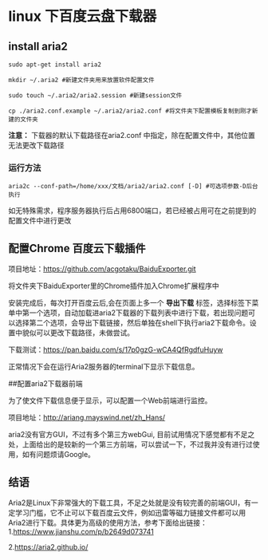 # linux 下百度云盘下载器

## install aria2

`sudo apt-get install aria2`

`mkdir ~/.aria2 #新建文件夹用来放置软件配置文件`

`sudo touch ~/.aria2/aria2.session #新建session文件 `

`cp ./aria2.conf.example ~/.aria2/aria2.conf #将文件夹下配置模板复制到刚才新建的文件夹` 

**注意：** 下载器的默认下载路径在aria2.conf 中指定，除在配置文件中，其他位置无法更改下载路径

### 运行方法

`aria2c --conf-path=/home/xxx/文档/aria2/aria2.conf [-D] #可选项参数-D后台执行`

如无特殊需求，程序服务器执行后占用6800端口，若已经被占用可在之前提到的配置文件中进行更改

## 配置Chrome 百度云下载插件

项目地址：https://github.com/acgotaku/BaiduExporter.git

将文件夹下BaiduExporter里的Chrome插件加入Chrome扩展程序中

安装完成后，每次打开百度云后,会在页面上多一个 **导出下载** 标签，选择标签下菜单中第一个选项，自动加载进aria2下载器的下载列表中进行下载，若出现问题可以选择第二个选项，会导出下载链接，然后单独在shell下执行aria2下载命令。设置中貌似可以更改下载路径，未做尝试。

下载测试：https://pan.baidu.com/s/17p0gzG-wCA4QfRgdfuHuyw

正常情况下会在运行Aria2服务器的terminal下显示下载信息。

##配置aria2下载器前端

为了使文件下载信息便于显示，可以配置一个Web前端进行监控。

项目地址：http://ariang.mayswind.net/zh_Hans/

aria2没有官方GUI，不过有多个第三方webGui, 目前试用情况下感觉都有不足之处，上面给出的是较新的一个第三方前端，可以尝试一下，不过我并没有进行过使用，如有问题烦请Google。

## 结语

Aria2是Linux下非常强大的下载工具，不足之处就是没有较完善的前端GUI，有一定学习门槛，它不止可以下载百度云文件，例如迅雷等磁力链接文件都可以用Aria2进行下载。具体更为高级的使用方法，参考下面给出链接：
1.https://www.jianshu.com/p/b2649d073741

2.https://aria2.github.io/
